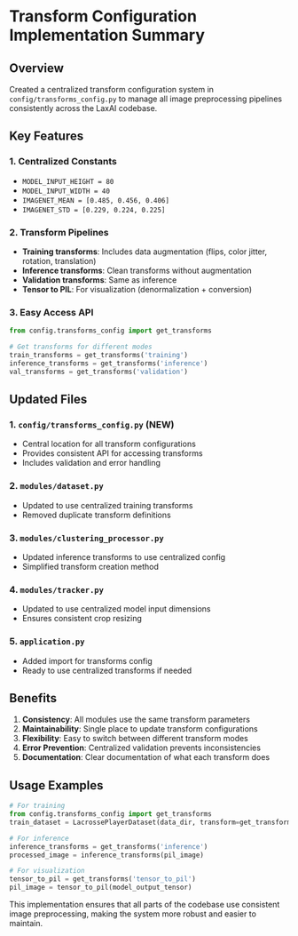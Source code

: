 # Transform Configuration Implementation Summary

## Overview
Created a centralized transform configuration system in `config/transforms_config.py` to manage all image preprocessing pipelines consistently across the LaxAI codebase.

## Key Features

### 1. Centralized Constants
- `MODEL_INPUT_HEIGHT = 80`
- `MODEL_INPUT_WIDTH = 40`
- `IMAGENET_MEAN = [0.485, 0.456, 0.406]`
- `IMAGENET_STD = [0.229, 0.224, 0.225]`

### 2. Transform Pipelines
- **Training transforms**: Includes data augmentation (flips, color jitter, rotation, translation)
- **Inference transforms**: Clean transforms without augmentation
- **Validation transforms**: Same as inference
- **Tensor to PIL**: For visualization (denormalization + conversion)

### 3. Easy Access API
```python
from config.transforms_config import get_transforms

# Get transforms for different modes
train_transforms = get_transforms('training')
inference_transforms = get_transforms('inference')
val_transforms = get_transforms('validation')
```

## Updated Files

### 1. `config/transforms_config.py` (NEW)
- Central location for all transform configurations
- Provides consistent API for accessing transforms
- Includes validation and error handling

### 2. `modules/dataset.py`
- Updated to use centralized training transforms
- Removed duplicate transform definitions

### 3. `modules/clustering_processor.py`
- Updated inference transforms to use centralized config
- Simplified transform creation method

### 4. `modules/tracker.py`
- Updated to use centralized model input dimensions
- Ensures consistent crop resizing

### 5. `application.py`
- Added import for transforms config
- Ready to use centralized transforms if needed

## Benefits

1. **Consistency**: All modules use the same transform parameters
2. **Maintainability**: Single place to update transform configurations
3. **Flexibility**: Easy to switch between different transform modes
4. **Error Prevention**: Centralized validation prevents inconsistencies
5. **Documentation**: Clear documentation of what each transform does

## Usage Examples

```python
# For training
from config.transforms_config import get_transforms
train_dataset = LacrossePlayerDataset(data_dir, transform=get_transforms('training'))

# For inference
inference_transforms = get_transforms('inference')
processed_image = inference_transforms(pil_image)

# For visualization
tensor_to_pil = get_transforms('tensor_to_pil')
pil_image = tensor_to_pil(model_output_tensor)
```

This implementation ensures that all parts of the codebase use consistent image preprocessing, making the system more robust and easier to maintain.
